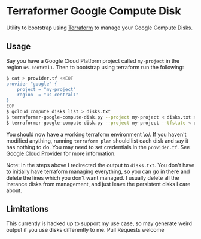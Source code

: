 # Terraformer Google Compute Disk

Utility to bootstrap using [Terraform][1] to manage your Google Compute Disks.

## Usage

Say you have a Google Cloud Platform project called `my-project` in the region
`us-central1`. Then to bootstrap using terraform run the following:

```bash
$ cat > provider.tf <<EOF
provider "google" {
    project = "my-project"
    region  = "us-central1"
}
EOF
$ gcloud compute disks list > disks.txt
$ terraformer-google-compute-disk.py --project my-project < disks.txt > disks.tf
$ terraformer-google-compute-disk.py --project my-project --tfstate < disks.txt > terraform.tfstate
```

You should now have a working terraform environment \o/. If you haven't
modified anything, running `terraform plan` should list each disk and say it
has nothing to do. You may need to set credentials in the `provider.tf`. See
[Google Cloud Provider][2] for more information.

Note: In the steps above I redirected the output to `disks.txt`. You don't
have to initially have terraform managing everything, so you can go in there
and delete the lines which you don't want managed. I usually delete all the
instance disks from management, and just leave the persistent disks I care
about.

## Limitations

This currently is hacked up to support my use case, so may generate weird
output if you use disks differently to me. Pull Requests welcome

[1]: https://www.terraform.io
[2]: https://www.terraform.io/docs/providers/google/index.html
